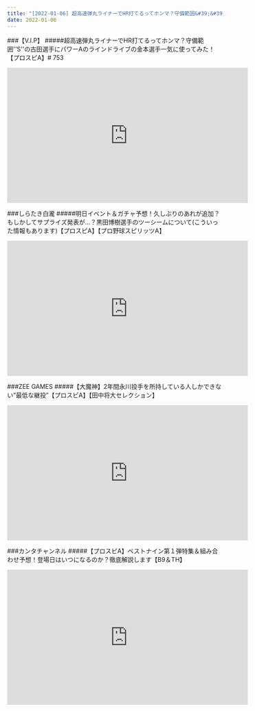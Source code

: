 ```yaml
---
title: "[2022-01-06] 超高速弾丸ライナーでHR打てるってホンマ？守備範囲&#39;&#39;S&#39;&#39;の古田選手にパワーAのラインドライブの金本選手一気に使ってみた！【プロスピA】# 753 他"
date: 2022-01-06
---
```

###【V.I.P】
#####超高速弾丸ライナーでHR打てるってホンマ？守備範囲&#39;&#39;S&#39;&#39;の古田選手にパワーAのラインドライブの金本選手一気に使ってみた！【プロスピA】# 753
<iframe width="560" height="315" src="https://www.youtube.com/embed/PoNwEaHM9kY" frameborder="0" allow="accelerometer; autoplay; clipboard-write; encrypted-media; gyroscope; picture-in-picture" allowfullscreen></iframe>

###しらたき白瀧
#####明日イベント＆ガチャ予想！久しぶりのあれが追加？もしかしてサプライズ発表が…？黒田博樹選手のツーシームについて(こういった情報もあります)【プロスピA】【プロ野球スピリッツA】
<iframe width="560" height="315" src="https://www.youtube.com/embed/BC0JvmbfNaY" frameborder="0" allow="accelerometer; autoplay; clipboard-write; encrypted-media; gyroscope; picture-in-picture" allowfullscreen></iframe>

###ZEE GAMES
#####【大魔神】2年間永川投手を所持している人しかできない”最低な継投”【プロスピA】【田中将大セレクション】
<iframe width="560" height="315" src="https://www.youtube.com/embed/oKMdosCuqaA" frameborder="0" allow="accelerometer; autoplay; clipboard-write; encrypted-media; gyroscope; picture-in-picture" allowfullscreen></iframe>

###カンタチャンネル
#####【プロスピA】ベストナイン第１弾特集＆組み合わせ予想！登場日はいつになるのか？徹底解説します【B9＆TH】
<iframe width="560" height="315" src="https://www.youtube.com/embed/qckrdBppj4E" frameborder="0" allow="accelerometer; autoplay; clipboard-write; encrypted-media; gyroscope; picture-in-picture" allowfullscreen></iframe>

